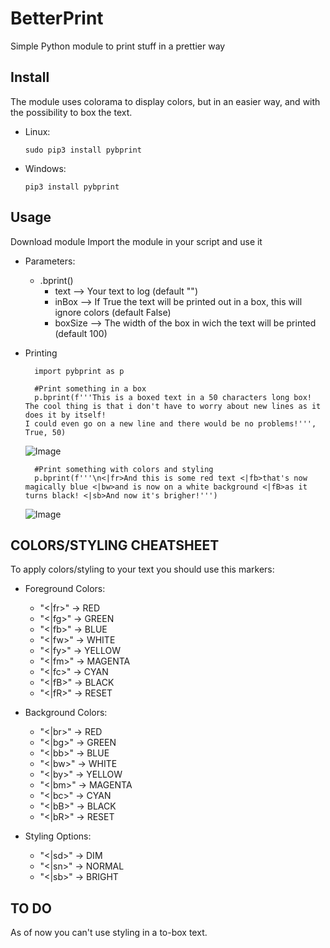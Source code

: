 # BetterPrint
Simple Python module to print stuff in a prettier way


## Install

The module uses colorama to display colors, but in an easier way, and with the possibility to box the text.

- Linux:
   
      sudo pip3 install pybprint
    

- Windows:
   
      pip3 install pybprint



## Usage

Download module 
Import the module in your script and use it

- Parameters:
   - .bprint()
      - text     --> Your text to log (default "")
      - inBox    --> If True the text will be printed out in a box, this will ignore colors (default False)
      - boxSize  --> The width of the box in wich the text will be printed (default 100)

- Printing

        import pybprint as p
        
        #Print something in a box
        p.bprint(f'''This is a boxed text in a 50 characters long box! The cool thing is that i don't have to worry about new lines as it does it by itself!
      I could even go on a new line and there would be no problems!''', True, 50)
     ![Image](<https://i.imgur.com/6HvO151.png>)

        #Print something with colors and styling
        p.bprint(f'''\n<|fr>And this is some red text <|fb>that's now magically blue <|bw>and is now on a white background <|fB>as it turns black! <|sb>And now it's brigher!''')
     ![Image](<https://i.imgur.com/pbEV7ek.png>)


## COLORS/STYLING CHEATSHEET

To apply colors/styling to your text you should use this markers:

   - Foreground Colors:
      - "<|fr>" -> RED
      - "<|fg>" -> GREEN
      - "<|fb>" -> BLUE
      - "<|fw>" -> WHITE
      - "<|fy>" -> YELLOW
      - "<|fm>" -> MAGENTA
      - "<|fc>" -> CYAN
      - "<|fB>" -> BLACK
      - "<|fR>" -> RESET

   - Background Colors:
      - "<|br>" -> RED
      - "<|bg>" -> GREEN
      - "<|bb>" -> BLUE
      - "<|bw>" -> WHITE
      - "<|by>" -> YELLOW
      - "<|bm>" -> MAGENTA
      - "<|bc>" -> CYAN
      - "<|bB>" -> BLACK
      - "<|bR>" -> RESET

   - Styling Options:
      - "<|sd>" -> DIM
      - "<|sn>" -> NORMAL
      - "<|sb>" -> BRIGHT


## TO DO

As of now you can't use styling in a to-box text.
